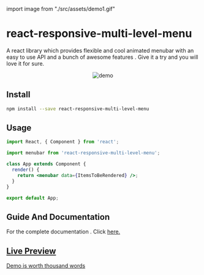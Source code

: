 import image from "./src/assets/demo1.gif"

# react-responsive-multi-level-menu

A react library which provides flexible and cool animated menubar with an easy to use API and a bunch of awesome features . Give it a try and you will love it for sure.

<center><img src={image} alt="demo"></img></center>

## Install

```bash
npm install --save react-responsive-multi-level-menu
```

## Usage

```jsx
import React, { Component } from 'react';

import menubar from 'react-responsive-multi-level-menu';

class App extends Component {
  render() {
    return <menubar data={ItemsToBeRendered} />;
  }
}

export default App;
```

## Guide And Documentation

For the complete documentation . Click <a href="https://react-responsive-multi-level-menu-docs.netlify.com/src-introduction">here.

## Live Preview

<a href="https://react-responsive-multi-level-menu-demo.netlify.com/">Demo is worth thousand words</a>

